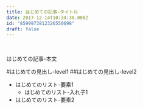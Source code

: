 ```yaml
---
title: はじめての記事-タイトル
date: 2017-12-14T10:34:30.000Z
id: "8599973812326550698"
draft: false
---
```

<p><br data-mce-bogus="1"></p>
はじめての記事-本文

#はじめての見出し-level1
##はじめての見出し-level2

- はじめてのリスト-要素1
  - はじめてのリスト-入れ子1
- はじめてのリスト-要素2
